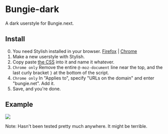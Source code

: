 Bungie-dark
===========

A dark userstyle for Bungie.next.

## Install
0. You need Stylish installed in your browser. [Firefox](https://addons.mozilla.org/en-US/firefox/addon/stylish/) | [Chrome](https://chrome.google.com/webstore/detail/stylish/fjnbnpbmkenffdnngjfgmeleoegfcffe?hl=en)
1. Make a new userstyle with Stylish.
2. Copy paste [the CSS](https://raw.github.com/Shou-/Bungie-dark/master/Bungie-dark.css) into it and name it whatever.
3. `Chrome only` Remove the entire `@-moz-document` line near the top, and the last curly bracket `}` at the bottom of the script.
4. `Chrome only` In "Applies to", specify "URLs on the domain" and enter "bungie.net". Add it.
5. Save, and you're done.

## Example
<img src=http://i.imgur.com/EWsO1.jpg />

Note: Hasn't been tested pretty much anywhere. It might be terrible.
